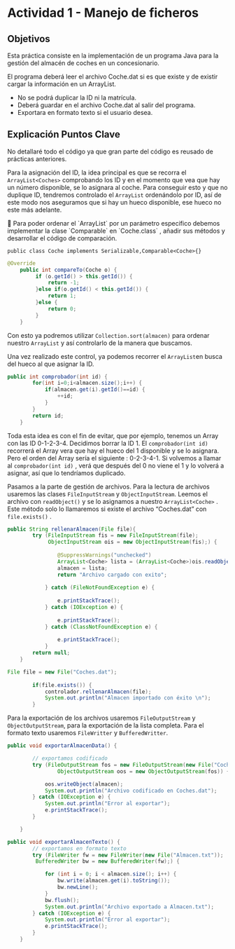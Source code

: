 # Actividad 1 - Manejo de ficheros


## Objetivos

Esta práctica consiste en la implementación de un programa Java para la gestión del almacén de coches en un concesionario.

El programa deberá leer el archivo Coche.dat si es que existe y de existir cargar la información en un ArrayList.

- No se podrá duplicar la ID ni la matrícula.
- Deberá guardar en el archivo Coche.dat al salir del programa.
- Exportara en formato texto si el usuario desea.

## Explicación Puntos Clave

No detallaré todo el código ya que gran parte del código es reusado de prácticas anteriores.

Para la asignación del ID, la idea principal es que se recorra el `ArrayList<Coches>` comprobando los ID y en el momento que vea que hay un número disponible, se lo asignara al coche. Para conseguir esto y que no duplique ID, tendremos controlado el `ArrayList` ordenándolo por ID, así de este modo nos aseguramos que si hay un hueco disponible, ese hueco no este más adelante.

<aside>
🚨 Para poder ordenar el `ArrayList` por un parámetro especifico debemos implementar la clase `Comparable` en `Coche.class` , añadir sus métodos y desarrollar el código de comparación.

</aside>

`public class Coche implements Serializable,Comparable<Coche>{}`

```java
@Override
	public int compareTo(Coche o) {
		 if (o.getId() > this.getId()) {
			 return -1;
		 }else if(o.getId() < this.getId()) {
			 return 1;
		 }else {
			 return 0;
		 }		  
	}
```

Con esto ya podremos utilizar `Collection.sort(almacen)` para ordenar nuestro `ArrayList` y así controlarlo de la manera que buscamos.

Una vez realizado este control, ya podemos recorrer el `ArrayList`en busca del hueco al que asignar la ID.

```java
public int comprobador(int id) {
		for(int i=0;i<almacen.size();i++) {
			if(almacen.get(i).getId()==id) {
				++id;
			}
		}
		return id;	
	}
```

Toda esta idea es con el fin de evitar, que por ejemplo, tenemos un Array con las ID 0-1-2-3-4. Decidimos borrar la ID 1. El `comprobador(int id)` recorrerá el Array vera que hay el hueco del 1 disponible y se lo asignara. Pero el orden del Array sería el siguiente : 0-2-3-4-1. Si volvemos a llamar al `comprobador(int id)` , verá que después del 0 no viene el 1 y lo volverá a asignar, así que lo tendríamos duplicado.

Pasamos a la parte de gestión de archivos. Para la lectura de archivos usaremos las clases `FileInputStream` y `ObjectInputStream`. Leemos el archivo con `readObject()` y se lo asignamos a nuestro `ArrayList<Coche>` . Este método solo lo llamaremos si existe el archivo “Coches.dat” con `file.exists()` .

```java
public String rellenarAlmacen(File file){
		try (FileInputStream fis = new FileInputStream(file);
			 ObjectInputStream ois = new ObjectInputStream(fis);) {
								
				@SuppressWarnings("unchecked")
				ArrayList<Coche> lista = (ArrayList<Coche>)ois.readObject();
				almacen = lista;
				return "Archivo cargado con exito";				
				
			} catch (FileNotFoundException e) {
				
				e.printStackTrace();
			} catch (IOException e) {
				
				e.printStackTrace();
			} catch (ClassNotFoundException e) {
				
				e.printStackTrace();
			}
		return null; 
	}
```

```java
File file = new File("Coches.dat");
		
		if(file.exists()) {
			controlador.rellenarAlmacen(file);
			System.out.println("Almacen importado con éxito \n");
		}
```

Para la exportación de los archivos usaremos `FileOutputStream` y `ObjectOutputStream`, para la exportación de la lista completa. Para el formato texto usaremos `FileWritter` y `BufferedWritter`.

```java
public void exportarAlmacenData() {

		// exportamos codificado
		try (FileOutputStream fos = new FileOutputStream(new File("Coches.dat"));
				ObjectOutputStream oos = new ObjectOutputStream(fos)) {

			oos.writeObject(almacen);
			System.out.println("Archivo codificado en Coches.dat");
		} catch (IOException e) {
			System.out.println("Error al exportar");
			e.printStackTrace();
		}

	}
```

```java
public void exportarAlmacenTexto() {
		// exportamos en formato texto
		try (FileWriter fw = new FileWriter(new File("Almacen.txt"));
         BufferedWriter bw = new BufferedWriter(fw);) {

			for (int i = 0; i < almacen.size(); i++) {
				bw.write(almacen.get(i).toString());
				bw.newLine();
			}
			bw.flush();
			System.out.println("Archivo exportado a Almacen.txt");
		} catch (IOException e) {
			System.out.println("Error al exportar");
			e.printStackTrace();
		}
	}
```